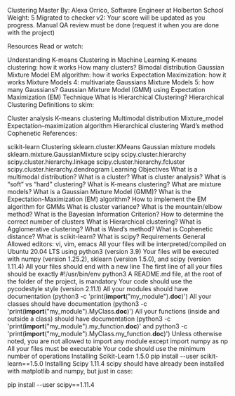 Clustering
 Master
 By: Alexa Orrico, Software Engineer at Holberton School
 Weight: 5
 Migrated to checker v2: 
 Your score will be updated as you progress.
 Manual QA review must be done (request it when you are done with the project)


Resources
Read or watch:

Understanding K-means Clustering in Machine Learning
K-means clustering: how it works
How many clusters?
Bimodal distribution
Gaussian Mixture Model
EM algorithm: how it works
Expectation Maximization: how it works
Mixture Models 4: multivariate Gaussians
Mixture Models 5: how many Gaussians?
Gaussian Mixture Model (GMM) using Expectation Maximization (EM) Technique
What is Hierarchical Clustering?
Hierarchical Clustering
Definitions to skim:

Cluster analysis
K-means clustering
Multimodal distribution
Mixture_model
Expectation–maximization algorithm
Hierarchical clustering
Ward’s method
Cophenetic
References:

scikit-learn
Clustering
sklearn.cluster.KMeans
Gaussian mixture models
sklearn.mixture.GaussianMixture
scipy
scipy.cluster.hierarchy
scipy.cluster.hierarchy.linkage
scipy.cluster.hierarchy.fcluster
scipy.cluster.hierarchy.dendrogram
Learning Objectives
What is a multimodal distribution?
What is a cluster?
What is cluster analysis?
What is “soft” vs “hard” clustering?
What is K-means clustering?
What are mixture models?
What is a Gaussian Mixture Model (GMM)?
What is the Expectation-Maximization (EM) algorithm?
How to implement the EM algorithm for GMMs
What is cluster variance?
What is the mountain/elbow method?
What is the Bayesian Information Criterion?
How to determine the correct number of clusters
What is Hierarchical clustering?
What is Agglomerative clustering?
What is Ward’s method?
What is Cophenetic distance?
What is scikit-learn?
What is scipy?
Requirements
General
Allowed editors: vi, vim, emacs
All your files will be interpreted/compiled on Ubuntu 20.04 LTS using python3 (version 3.9)
Your files will be executed with numpy (version 1.25.2), sklearn (version 1.5.0), and scipy (version 1.11.4)
All your files should end with a new line
The first line of all your files should be exactly #!/usr/bin/env python3
A README.md file, at the root of the folder of the project, is mandatory
Your code should use the pycodestyle style (version 2.11.1)
All your modules should have documentation (python3 -c 'print(__import__("my_module").__doc__)')
All your classes should have documentation (python3 -c 'print(__import__("my_module").MyClass.__doc__)')
All your functions (inside and outside a class) should have documentation (python3 -c 'print(__import__("my_module").my_function.__doc__)' and python3 -c 'print(__import__("my_module").MyClass.my_function.__doc__)')
Unless otherwise noted, you are not allowed to import any module except import numpy as np
All your files must be executable
Your code should use the minimum number of operations
Installing Scikit-Learn 1.5.0
pip install --user scikit-learn==1.5.0
Installing Scipy 1.11.4
scipy should have already been installed with matplotlib and numpy, but just in case:

pip install --user scipy==1.11.4

